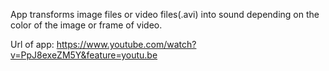 App transforms image files or video files(.avi) into sound depending on the color
of the image or frame of video.


Url of app: https://www.youtube.com/watch?v=PpJ8exeZM5Y&feature=youtu.be
